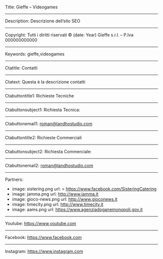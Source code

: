 Title: Gieffe – Videogames

----

Description: Descrizione dell’sito SEO

----

Copyright: Tutti i diritti riservati © (date: Year) Gieffe s.r.l. – P.Iva 000000000000

----

Keywords: gieffe,videogames

----

Ctatitle: Contatti

----

Ctatext: Questa è la descrizione contatti

----

Ctabuttontitle1: Richieste Tecniche

----

Ctabuttonsubject1: Richiesta Tecnica:

----

Ctabuttonemail1: roman@landhostudio.com

----

Ctabuttontitle2: Richieste Commerciali

----

Ctabuttonsubject2: Richiesta Commerciale:

----

Ctabuttonemail2: roman@landhostudio.com

----

Partners: 

- 
  image: sistering.png
  url: >
    https://www.facebook.com/SisteringCatering
- 
  image: jamma.png
  url: http://www.jamma.it
- 
  image: gioco-news.png
  url: http://www.gioconews.it
- 
  image: timecity.png
  url: http://www.timecity.it
- 
  image: aams.png
  url: https://www.agenziadoganemonopoli.gov.it

----

Youtube: https://www.youtube.com

----

Facebook: https://www.facebook.com

----

Instagram: https://www.instagram.com
